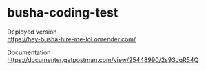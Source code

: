 # busha-coding-test


Deployed version  
https://hey-busha-hire-me-lol.onrender.com/

Documentation  
https://documenter.getpostman.com/view/25448990/2s93JqR54Q
